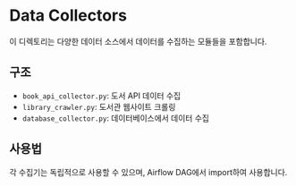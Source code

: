 # Data Collectors

이 디렉토리는 다양한 데이터 소스에서 데이터를 수집하는 모듈들을 포함합니다.

## 구조
- `book_api_collector.py`: 도서 API 데이터 수집
- `library_crawler.py`: 도서관 웹사이트 크롤링
- `database_collector.py`: 데이터베이스에서 데이터 수집

## 사용법
각 수집기는 독립적으로 사용할 수 있으며, Airflow DAG에서 import하여 사용합니다. 